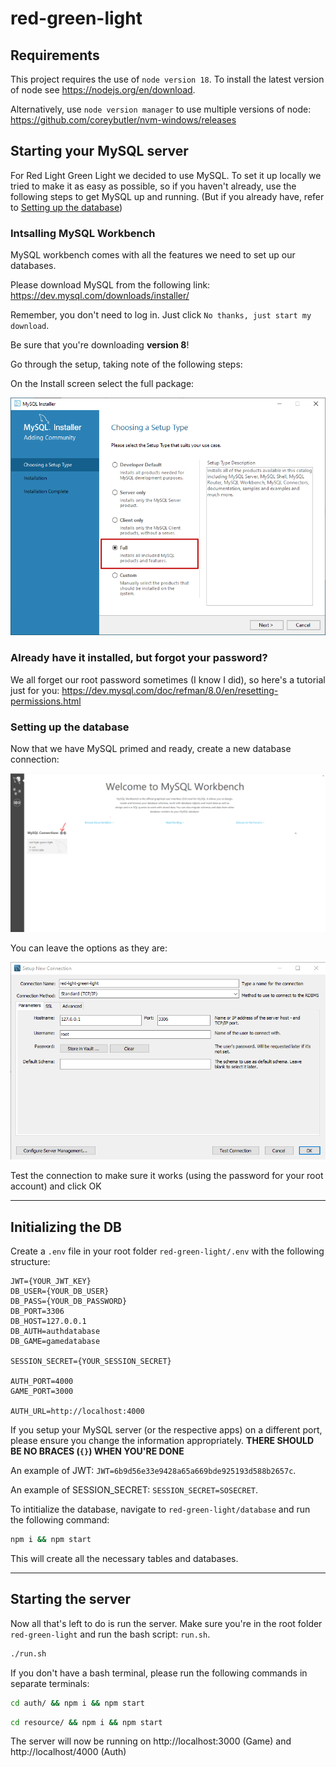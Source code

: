 # red-green-light

## Requirements

This project requires the use of `node version 18`. To install the latest version of node see https://nodejs.org/en/download. 

Alternatively, use `node version manager` to use multiple versions of node: https://github.com/coreybutler/nvm-windows/releases

## Starting your MySQL server
For Red Light Green Light we decided to use MySQL. To set it up locally we tried to make it as easy as possible, so if you haven't already, use the following steps to get MySQL up and running. (But if you already have, refer to [Setting up the database](#setting-up-the-database))

### Intsalling MySQL Workbench
MySQL workbench comes with all the features we need to set up our databases.

Please download MySQL from the following link: https://dev.mysql.com/downloads/installer/

Remember, you don't need to log in. Just click `No thanks, just start my download`.

Be sure that you're downloading **version 8**!

Go through the setup, taking note of the following steps:

On the Install screen select the full package:

![Choose setup type](readme_images/choose_setup_type.png)

### Already have it installed, but forgot your password?
We all forget our root password sometimes (I know I did), so here's a tutorial just for you: https://dev.mysql.com/doc/refman/8.0/en/resetting-permissions.html

### Setting up the database
Now that we have MySQL primed and ready, create a new database connection:

![Add a new connection](readme_images/add_connection.png)

You can leave the options as they are:

![Create connection](readme_images/create_connection.png)

Test the connection to make sure it works (using the password for your root account) and click OK

---

## Initializing the DB

Create a `.env` file in your root folder `red-green-light/.env` with the following structure:

```
JWT={YOUR_JWT_KEY}
DB_USER={YOUR_DB_USER}
DB_PASS={YOUR_DB_PASSWORD}
DB_PORT=3306
DB_HOST=127.0.0.1
DB_AUTH=authdatabase
DB_GAME=gamedatabase

SESSION_SECRET={YOUR_SESSION_SECRET}

AUTH_PORT=4000
GAME_PORT=3000

AUTH_URL=http://localhost:4000
```

If you setup your MySQL server (or the respective apps) on a different port, please ensure you change the information appropriately. **THERE SHOULD BE NO BRACES (`{}`) WHEN YOU'RE DONE**

An example of JWT: `JWT=6b9d56e33e9428a65a669bde925193d588b2657c`.

An example of SESSION_SECRET: `SESSION_SECRET=SOSECRET`.

To intitialize the database, navigate to `red-green-light/database` and run the following command:

```bash
npm i && npm start
```

This will create all the necessary tables and databases.

---

## Starting the server

Now all that's left to do is run the server. Make sure you're in the root folder `red-green-light` and run the bash script: `run.sh`. 

```bash
./run.sh
```

If you don't have a bash terminal, please run the following commands in separate terminals:

```bash
cd auth/ && npm i && npm start
```

```bash
cd resource/ && npm i && npm start
```

The server will now be running on http://localhost:3000 (Game) and http://localhost/4000 (Auth)